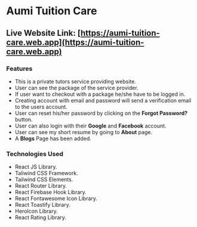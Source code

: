 # Aumi Tuition Care

## Live Website Link: [https://aumi-tuition-care.web.app](https://aumi-tuition-care.web.app)

### Features

- This is a private tutors service providing website.
- User can see the package of the service provider.
- If user want to checkout with a package he/she have to be logged in.
- Creating account with email and password will send a verification email to the users account.
- User can reset his/her password by clicking on the **Forgot Password?** button.
- User can also login with their **Google** and **Facebook** account.
- User can see my short resume by going to **About** page.
- A **Blogs** Page has been added.

### Technologies Used

- React JS Library.
- Taliwind CSS Framework.
- Tailwind CSS Elements.
- React Router Library.
- React Firebase Hook Library.
- React Fontawesome Icon Library.
- React Toastify Library.
- HeroIcon Library.
- React Rating Library.
